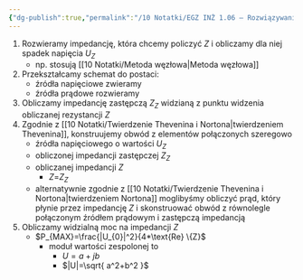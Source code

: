 ```yaml
---
{"dg-publish":true,"permalink":"/10 Notatki/EGZ INŻ 1.06 – Rozwiązywanie obwodów elektrycznych liniowych - twierdzenie Thevenina (Nortona) na przykładzie (obwód co najmniej z 3 oczkami i przynajmniej jedną gałęzią osobliwą)/","tags":["wiedza/zettel"]}
---
```


1. Rozwieramy impedancję, która chcemy policzyć $Z$ i obliczamy dla niej spadek napięcia $U_{Z}$
	* np. stosują [[10 Notatki/Metoda węzłowa\|Metoda węzłowa]]
2. Przekształcamy schemat do postaci:
	* źródła napięciowe zwieramy
	* źródła prądowe rozwieramy
3. Obliczamy impedancję zastępczą $Z_{Z}$ widzianą z punktu widzenia obliczanej rezystancji $Z$
4. Zgodnie z [[10 Notatki/Twierdzenie Thevenina i Nortona\|twierdzeniem Thevenina]], konstruujemy obwód z elementów połączonych szeregowo
	* źródła napięciowego o wartości $U_{Z}$
	* obliczonej impedancji zastępczej $Z_{Z}$
	* obliczanej impedancji $Z$
		* $Z$=$Z_{Z}$
	* alternatywnie zgodnie z [[10 Notatki/Twierdzenie Thevenina i Nortona\|twierdzeniem Nortona]] moglibyśmy obliczyć prąd, który płynie przez impedancję $Z$ i skonstruować obwód z równolegle połączonym źródłem prądowym i zastępczą impedancją
5. Obliczamy widzialną moc na impedancji $Z$
	* $P_{MAX}=\frac{|U_{0}|^2}{4*\text{Re} \{Z}$
		* moduł wartości zespolonej to
			* $U=a+jb$
			* $|U|=\sqrt{ a^2+b^2 }$
